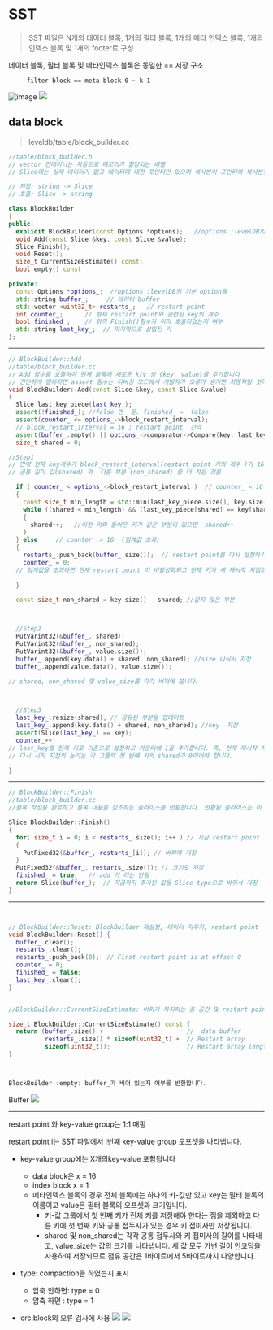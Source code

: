 # SST

> SST 파일은 N개의 데이터 블록, 1개의 필터 블록, 1개의 메타 인덱스 블록, 1개의 인덱스 블록 및 1개의 footer로 구성

데이터 블록, 필터 블록 및 메타인덱스 블록은 동일한 ==  저장 구조


         filter block == meta block 0 ~ k-1
![image](https://www.huliujia.com/images/levedb_SST_%E6%95%B4%E4%BD%93%E6%A0%BC%E5%BC%8F.png)
![](https://img-blog.csdnimg.cn/3488e41219f347a7ae888ab66a1e85fb.png)


## data block
> leveldb/table/block_builder.cc

```c++
//table/block_builder.h
// vector 컨테이너는 자동으로 메모리가 할당되는 배열
// Slice에는 실제 데이터가 없고 데이터에 대한 포인터만 있으며 복사본이 포인터의 복사본일 뿐이므로 오버헤드가 낮습니다.

// 저장: string -> Slice
// 호출: Slice -> string

class BlockBuilder
{
public:
  explicit BlockBuilder(const Options *options);   //options :levelDB의 option들
  void Add(const Slice &key, const Slice &value);  
  Slice Finish();
  void Reset();
  size_t CurrentSizeEstimate() const;
  bool empty() const

private:
  const Options *options_;  //options :levelDB의 기본 option들
  std::string buffer_;     // 데이터 buffer
  std::vector <uint32_t> restarts_;   // restart point
  int counter_;      // 현재 restart point와 관련된 key의 개수
  bool finished_;    // 위의 Finish()함수가 이미 호출되었는지 여부
  std::string last_key_;  // 마지막으로 삽입된 키
};

```
----

```c++
// BlockBuilder::Add
//table/block_builder.cc
// Add 함수를 호출하여 현재 블록에 새로운 k/v 쌍 {key, value}를 추가합니다
// 간단하게 말하자면 assert 함수는 디버깅 모드에서 개발자가 오류가 생기면 치명적일 것이라는 곳에 심어 놓는 에러 검출용 코드입니다.
void BlockBuilder::Add(const Slice &key, const Slice &value)
{
  Slice last_key_piece(last_key_);
  assert(!finished_); //false 면  끝. finished_ =  false
  assert(counter_ <= options_->block_restart_interval); 
  // block_restart_interval = 16 ; restart point  간격 
  assert(buffer_.empty() || options_->comparator->Compare(key, last_key_piece) > 0); 
  size_t shared = 0;

//Step1
// 만약 현재 key개수가 block_restart_interval(restart point 키의 개수 )가 16개(default)을 초과하지 않으면 
// 공통 길이 값(shared) 와  다른 부분 (non_shared) 중 더 작은 것을 

  if ( counter_ < options_->block_restart_interval )  // counter_ < 16
  {
    const size_t min_length = std::min(last_key_piece.size(), key.size()); // 바로 이전에 들온 key size 와 지금 추가한 key size 을 비교해서 적은 것 min_length에 저장
    while ((shared < min_length) && (last_key_piece[shared] == key[shared]))
    {
      shared++;   //이전 키와 들어온 키가 같은 부분이 있으면  shared++ 
    }
  } else     // counter_ > 16  (임계값 초과)
  {
    restarts_.push_back(buffer_.size());  // restart point를 다시 설정하기 위해 지금의 buffer의 크기를 주고 끝
    counter_ = 0;
  // 임계값을 초과하면 현재 restart point 이 비활성화되고 현재 키가 새 재시작 지점으로 설정됩니다.재시작 지점 사이의 간격은 고정되어 있으며 기본적으로 16개의 키가 그룹을 구성하고 그룹의 첫 번째 키는 재시작 지점입니다
  
  }

  const size_t non_shared = key.size() - shared; //같지 않은 부분



  //Step2
  PutVarint32(&buffer_, shared);
  PutVarint32(&buffer_, non_shared);
  PutVarint32(&buffer_, value.size());
  buffer_.append(key.data() + shared, non_shared); //size 나눠서 저장
  buffer_.append(value.data(), value.size());

// shared, non_shared 및 value_size를 각각 버퍼에 씁니다. 



  //Step3
  last_key_.resize(shared); // 공유된 부분을 업데이트
  last_key_.append(key.data() + shared, non_shared); //key  저장
  assert(Slice(last_key_) == key); 
  counter_++;
// last_key를 현재 키로 기준으로 설정하고 카운터에 1을 추가합니다. 즉, 현재 재시작 지점과 연결된 키 수에 1을 추가합니다(재시작 지점 키 자체도 연결된 키임).
// 다시 시작 지점의 논리는 각 그룹의 첫 번째 키의 shared가 0이어야 합니다. 

}


```
----
```c++
// BlockBuilder::Finish
//table/block_builder.cc
//블록 작성을 완료하고 블록 내용을 참조하는 슬라이스를 반환합니다. 반환된 슬라이스는 이 빌더의 수명 동안 또는 Reset()이 호출될 때까지 유효한 상태로 유지됩니다.

Slice BlockBuilder::Finish()
{
  for( size_t i = 0; i < restarts_.size(); i++ ) // 지금 restart point 크기만큼 
  {
    PutFixed32(&buffer_, restarts_[i]); // 버퍼에 저장
  }
  PutFixed32(&buffer_, restarts_.size()); // 크기도 저장 
  finished_ = true;   // add 가 더는 안됨
  return Slice(buffer_);  // 지금까지 추가된 값을 Slice type으로 바꿔서 저장
}

```
----
```c++


// BlockBuilder::Reset: BlockBuilder 재설정, 데이터 지우기, restart point  재설정, Finished_를 false로 설정합니다.
void BlockBuilder::Reset() {
  buffer_.clear();
  restarts_.clear();
  restarts_.push_back(0);  // First restart point is at offset 0
  counter_ = 0;
  finished_ = false;
  last_key_.clear();
}


//BlockBuilder::CurrentSizeEstimate: 버퍼가 차지하는 총 공간 및 restart point 정보(크기 포함)를 반환합니다.

size_t BlockBuilder::CurrentSizeEstimate() const {
  return (buffer_.size() +                       //  data buffer
          restarts_.size() * sizeof(uint32_t) +  // Restart array
          sizeof(uint32_t));                     // Restart array length
}



BlockBuilder::empty: buffer_가 비어 있는지 여부를 반환합니다.

```
Buffer 
![](https://www.huliujia.com/images/leveldb_block%E5%AD%98%E5%82%A8%E6%A0%BC%E5%BC%8F.png)


----



restart point 와 key-value group는 1:1 매핑

restart point i는 SST 파일에서 i번째 key-value group 오프셋을 나타냅니다.

- key-value group에는 X개의key-value 포함됩니다
  - data block은 x = 16
  - index block x = 1
  - 메타인덱스 블록의 경우 전체 블록에는 하나의 키-값만 있고 key는 필터 블록의 이름이고 value은 필터 블록의 오프셋과 크기입니다.
    - 키-값 그룹에서 첫 번째 키가 전체 키를 저장해야 한다는 점을 제외하고 다른 키에 첫 번째 키와 공통 접두사가 있는 경우 키 접미사만 저장됩니다.
    - shared 및 non_shared는 각각 공통 접두사와 키 접미사의 길이를 나타내고, value_size는 값의 크기를 나타냅니다. 세 값 모두 가변 길이 인코딩을 사용하여 저장되므로 점유 공간은 1바이트에서 5바이트까지 다양합니다.


- type: compaction을 하였는지 표시
  - 압축 안하면: type = 0  
  - 압축 하면 :  type = 1 

- crc:block의 오류 검사에 사용
![](https://www.huliujia.com/images/leveldb_SST_X_block%E6%A0%BC%E5%BC%8F.png)
![](https://img-blog.csdnimg.cn/436c3d0d4d1d42abba31e2292ede381a.png)



